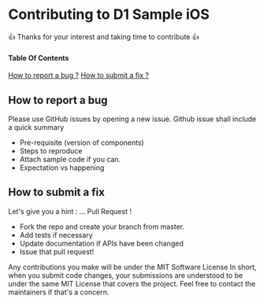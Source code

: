 # Contributing to D1 Sample iOS
:+1: Thanks for your interest and taking time to contribute :+1: 

#### Table Of Contents

[How to report a bug ?](#how-to-report-bug)
[How to submit a fix ?](#how-to-submit-a-fix)


## How to report a bug
Please use GitHub issues by opening a new issue.
Github issue shall include a quick summary
  * Pre-requisite (version of components)
  * Steps to reproduce
  * Attach sample code if you can.
  * Expectation vs happening

  
## How to submit a fix

Let's give you a hint : ... Pull Request !
  * Fork the repo and create your branch from master.
  * Add tests if necessary
  * Update documentation if APIs have been changed
  * Issue that pull request!

Any contributions you make will be under the MIT Software License
In short, when you submit code changes, your submissions are understood to be under the same MIT License that covers the project. Feel free to contact the maintainers if that's a concern.